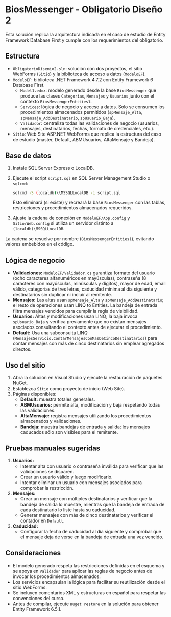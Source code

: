 # BiosMessenger - Obligatorio Diseño 2

Esta solución replica la arquitectura indicada en el caso de estudio de Entity Framework Database First y cumple con los requerimientos del obligatorio.

## Estructura

- `ObligatorioDisenio2.sln`: solución con dos proyectos, el sitio WebForms (`Sitio`) y la biblioteca de acceso a datos (`ModeloEF`).
- `ModeloEF`: biblioteca .NET Framework 4.7.2 con Entity Framework 6 Database First.
  - `Model1.edmx`: modelo generado desde la base `BiosMessenger` que produce las clases `Categorias`, `Mensajes` y `Usuarios` junto con el contexto `BiosMessengerEntities1`.
  - `Services`: lógica de negocio y acceso a datos. Solo se consumen los procedimientos almacenados permitidos (`spMensaje_Alta`, `spMensaje_AddDestinatario`, `spUsuario_Baja`).
  - `Validador`: centraliza todas las validaciones de negocio (usuarios, mensajes, destinatarios, fechas, formato de credenciales, etc.).
- `Sitio`: Web Site ASP.NET WebForms que replica la estructura del caso de estudio (master, Default, ABMUsuarios, AltaMensaje y Bandeja).

## Base de datos

1. Instale SQL Server Express o LocalDB.
2. Ejecute el script `script.sql` en SQL Server Management Studio o `sqlcmd`:

   ```bash
   sqlcmd -S (localdb)\\MSSQLLocalDB -i script.sql
   ```

   Esto eliminará (si existe) y recreará la base `BiosMessenger` con las tablas, restricciones y procedimientos almacenados requeridos.

3. Ajuste la cadena de conexión en `ModeloEF/App.config` y `Sitio/Web.config` si utiliza un servidor distinto a `(localdb)\MSSQLLocalDB`.

La cadena se resuelve por nombre (`BiosMessengerEntities1`), evitando valores embebidos en el código.

## Lógica de negocio

- **Validaciones:** `ModeloEF/Validador.cs` garantiza formato del usuario (ocho caracteres alfanuméricos en mayúsculas), contraseña (8 caracteres con mayúsculas, minúsculas y dígitos), mayor de edad, email válido, categorías de tres letras, caducidad mínima al día siguiente y destinatarios sin duplicar ni incluir al remitente.
- **Mensajes:** Las altas usan `spMensaje_Alta` y `spMensaje_AddDestinatario`; el resto de operaciones usan LINQ to Entities. La bandeja de entrada filtra mensajes vencidos para cumplir la regla de visibilidad.
- **Usuarios:** Altas y modificaciones usan LINQ; la baja invoca `spUsuario_Baja` y verifica previamente que no existan mensajes asociados consultando el contexto antes de ejecutar el procedimiento.
- **Default:** Usa una subconsulta LINQ (`MensajesServicio.ContarMensajesConMasDeCincoDestinatarios`) para contar mensajes con más de cinco destinatarios sin emplear agregados directos.

## Uso del sitio

1. Abra la solución en Visual Studio y ejecute la restauración de paquetes NuGet.
2. Establezca `Sitio` como proyecto de inicio (Web Site).
3. Páginas disponibles:
   - **Default:** muestra totales generales.
   - **ABMUsuarios:** permite alta, modificación y baja respetando todas las validaciones.
   - **AltaMensaje:** registra mensajes utilizando los procedimientos almacenados y validaciones.
   - **Bandeja:** muestra bandejas de entrada y salida; los mensajes caducados sólo son visibles para el remitente.

## Pruebas manuales sugeridas

1. **Usuarios:**
   - Intentar alta con usuario o contraseña inválida para verificar que las validaciones se disparen.
   - Crear un usuario válido y luego modificarlo.
   - Intentar eliminar un usuario con mensajes asociados para comprobar la restricción.
2. **Mensajes:**
   - Crear un mensaje con múltiples destinatarios y verificar que la bandeja de salida lo muestre, mientras que la bandeja de entrada de cada destinatario lo liste hasta su caducidad.
   - Generar mensajes con más de cinco destinatarios y verificar el contador en `Default`.
3. **Caducidad:**
   - Configurar la fecha de caducidad al día siguiente y comprobar que el mensaje deja de verse en la bandeja de entrada una vez vencido.

## Consideraciones

- El modelo generado respeta las restricciones definidas en el esquema y se apoya en `Validador` para aplicar las reglas de negocio antes de invocar los procedimientos almacenados.
- Los servicios encapsulan la lógica para facilitar su reutilización desde el sitio WebForms.
- Se incluyen comentarios XML y estructuras en español para respetar las convenciones del curso.
- Antes de compilar, ejecute `nuget restore` en la solución para obtener Entity Framework 6.5.1.
